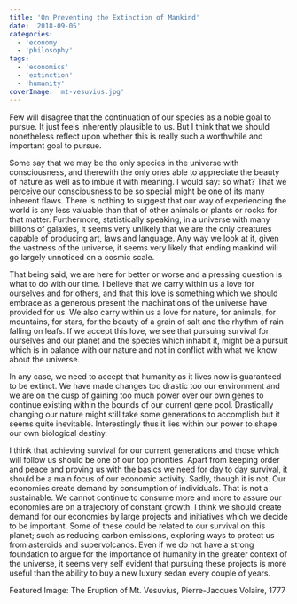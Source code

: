 ```yaml
---
title: 'On Preventing the Extinction of Mankind'
date: '2018-09-05'
categories:
  - 'economy'
  - 'philosophy'
tags:
  - 'economics'
  - 'extinction'
  - 'humanity'
coverImage: 'mt-vesuvius.jpg'
---
```


Few will disagree that the continuation of our species as a noble goal to pursue. It just feels inherently plausible to us. But I think that we should nonetheless reflect upon whether this is really such a worthwhile and important goal to pursue.

Some say that we may be the only species in the universe with consciousness, and therewith the only ones able to appreciate the beauty of nature as well as to imbue it with meaning. I would say: so what? That we perceive our consciousness to be so special might be one of its many inherent flaws. There is nothing to suggest that our way of experiencing the world is any less valuable than that of other animals or plants or rocks for that matter. Furthermore, statistically speaking, in a universe with many billions of galaxies, it seems very unlikely that we are the only creatures capable of producing art, laws and language. Any way we look at it, given the vastness of the universe, it seems very likely that ending mankind will go largely unnoticed on a cosmic scale.

That being said, we are here for better or worse and a pressing question is what to do with our time. I believe that we carry within us a love for ourselves and for others, and that this love is something which we should embrace as a generous present the machinations of the universe have provided for us. We also carry within us a love for nature, for animals, for mountains, for stars, for the beauty of a grain of salt and the rhythm of rain falling on leafs. If we accept this love, we see that pursuing survival for ourselves and our planet and the species which inhabit it, might be a pursuit which is in balance with our nature and not in conflict with what we know about the universe.

In any case, we need to accept that humanity as it lives now is guaranteed to be extinct. We have made changes too drastic too our environment and we are on the cusp of gaining too much power over our own genes to continue existing within the bounds of our current gene pool. Drastically changing our nature might still take some generations to accomplish but it seems quite inevitable. Interestingly thus it lies within our power to shape our own biological destiny.

I think that achieving survival for our current generations and those which will follow us should be one of our top priorities. Apart from keeping order and peace and proving us with the basics we need for day to day survival, it should be a main focus of our economic activity. Sadly, though it is not. Our economies create demand by consumption of individuals. That is not a sustainable. We cannot continue to consume more and more to assure our economies are on a trajectory of constant growth. I think we should create demand for our economies by large projects and initiatives which we decide to be important. Some of these could be related to our survival on this planet; such as reducing carbon emissions, exploring ways to protect us from asteroids and supervolcanos. Even if we do not have a strong foundation to argue for the importance of humanity in the greater context of the universe, it seems very self evident that pursuing these projects is more useful than the ability to buy a new luxury sedan every couple of years.

Featured Image: The Eruption of Mt. Vesuvius, Pierre-Jacques Volaire, 1777
